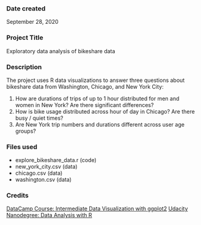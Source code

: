 ### Date created
September 28, 2020

### Project Title
Exploratory data analysis of bikeshare data

### Description
The project uses R data visualizations to answer three questions about bikeshare data from Washington, Chicago, and New York City:
1. How are durations of trips of up to 1 hour distributed for men and women in New York? Are there significant differences?
2. How is bike usage distributed across hour of day in Chicago? Are there busy / quiet times?
3. Are New York trip numbers and durations different across user age groups?

### Files used
* explore_bikeshare_data.r (code)
* new_york_city.csv (data)
* chicago.csv (data)
* washington.csv (data)

### Credits
[DataCamp Course: Intermediate Data Visualization with ggplot2](https://learn.datacamp.com/courses/data-visualization-with-ggplot2-2)
[Udacity Nanodegree: Data Analysis with R](https://www.udacity.com/course/data-analysis-with-r--ud651)
